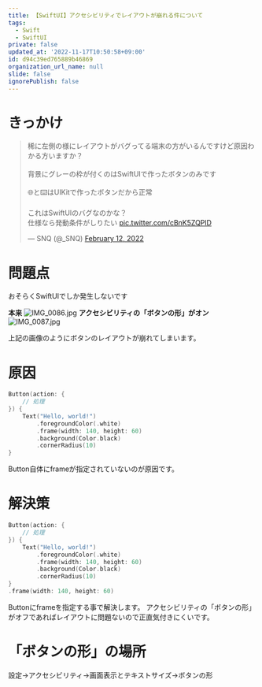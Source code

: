 ```yaml
---
title: 【SwiftUI】アクセシビリティでレイアウトが崩れる件について
tags:
  - Swift
  - SwiftUI
private: false
updated_at: '2022-11-17T10:50:58+09:00'
id: d94c39ed765889b46869
organization_url_name: null
slide: false
ignorePublish: false
---
```

# きっかけ
<blockquote class="twitter-tweet"><p lang="ja" dir="ltr">稀に左側の様にレイアウトがバグってる端末の方がいるんですけど原因わかる方いますか？<br><br>背景にグレーの枠が付くのはSwiftUIで作ったボタンのみです<br><br>🌐と⌨️はUIKitで作ったボタンだから正常<br><br>これはSwiftUIのバグなのかな？<br>仕様なら発動条件がしりたい <a href="https://t.co/cBnK5ZQPlD">pic.twitter.com/cBnK5ZQPlD</a></p>&mdash; SNQ (@_SNQ) <a href="https://twitter.com/_SNQ/status/1492588580794888192?ref_src=twsrc%5Etfw">February 12, 2022</a></blockquote> <script async src="https://platform.twitter.com/widgets.js" charset="utf-8"></script>

# 問題点

おそらくSwiftUIでしか発生しないです

**本来**
![IMG_0086.jpg](https://qiita-image-store.s3.ap-northeast-1.amazonaws.com/0/1745371/23dda5bc-5c01-b792-80e9-b416350e2a30.jpeg)
**アクセシビリティの「ボタンの形」がオン**
![IMG_0087.jpg](https://qiita-image-store.s3.ap-northeast-1.amazonaws.com/0/1745371/31dd39da-cb81-413c-2ccb-39354302f0c7.jpeg)

上記の画像のようにボタンのレイアウトが崩れてしまいます。

# 原因
```ContentView.swift
Button(action: {
    // 処理
}) {
    Text("Hello, world!")
        .foregroundColor(.white)
        .frame(width: 140, height: 60)
        .background(Color.black)
        .cornerRadius(10)
}
```
Button自体にframeが指定されていないのが原因です。

# 解決策
```ContentView.swift
Button(action: {
    // 処理
}) {
    Text("Hello, world!")
        .foregroundColor(.white)
        .frame(width: 140, height: 60)
        .background(Color.black)
        .cornerRadius(10)
}
.frame(width: 140, height: 60)
```
Buttonにframeを指定する事で解決します。
アクセシビリティの「ボタンの形」がオフであればレイアウトに問題ないので正直気付きにくいです。

# 「ボタンの形」の場所
設定→アクセシビリティ→画面表示とテキストサイズ→ボタンの形
